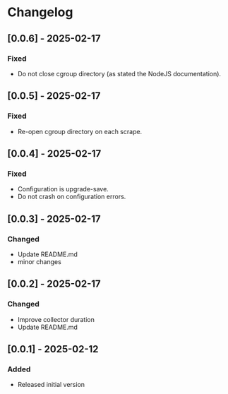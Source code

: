 # Changelog

## [0.0.6] - 2025-02-17
### Fixed
- Do not close cgroup directory (as stated the NodeJS documentation).

## [0.0.5] - 2025-02-17
### Fixed
- Re-open cgroup directory on each scrape.

## [0.0.4] - 2025-02-17
### Fixed
- Configuration is upgrade-save.
- Do not crash on configuration errors.

## [0.0.3] - 2025-02-17
### Changed
- Update README.md
- minor changes

## [0.0.2] - 2025-02-17
### Changed
- Improve collector duration
- Update README.md

## [0.0.1] - 2025-02-12
### Added
- Released initial version
